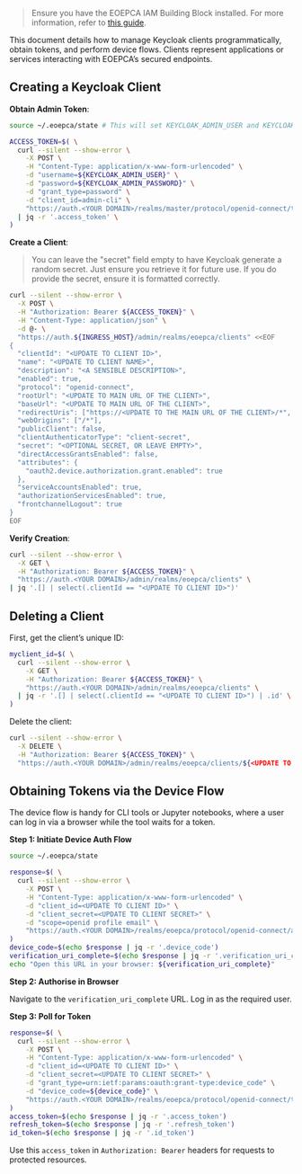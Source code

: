> Ensure you have the EOEPCA IAM Building Block installed. For more information, refer to [this guide](./main-iam.md).


This document details how to manage Keycloak clients programmatically, obtain tokens, and perform device flows. Clients represent applications or services interacting with EOEPCA’s secured endpoints.


## Creating a Keycloak Client

**Obtain Admin Token**:

```bash
source ~/.eoepca/state # This will set KEYCLOAK_ADMIN_USER and KEYCLOAK_ADMIN_PASSWORD into your environment

ACCESS_TOKEN=$( \
  curl --silent --show-error \
    -X POST \
    -H "Content-Type: application/x-www-form-urlencoded" \
    -d "username=${KEYCLOAK_ADMIN_USER}" \
    -d "password=${KEYCLOAK_ADMIN_PASSWORD}" \
    -d "grant_type=password" \
    -d "client_id=admin-cli" \
    "https://auth.<YOUR DOMAIN>/realms/master/protocol/openid-connect/token" \
  | jq -r '.access_token' \
)
```

**Create a Client**:

> You can leave the "secret" field empty to have Keycloak generate a random secret. Just ensure you retrieve it for future use. If you do provide the secret, ensure it is formatted correctly.

```bash
curl --silent --show-error \
  -X POST \
  -H "Authorization: Bearer ${ACCESS_TOKEN}" \
  -H "Content-Type: application/json" \
  -d @- \
  "https://auth.${INGRESS_HOST}/admin/realms/eoepca/clients" <<EOF
{
  "clientId": "<UPDATE TO CLIENT ID>",
  "name": "<UPDATE TO CLIENT NAME>",
  "description": "<A SENSIBLE DESCRIPTION>",
  "enabled": true,
  "protocol": "openid-connect",
  "rootUrl": "<UPDATE TO MAIN URL OF THE CLIENT>",
  "baseUrl": "<UPDATE TO MAIN URL OF THE CLIENT>",
  "redirectUris": ["https://<UPDATE TO THE MAIN URL OF THE CLIENT>/*", "/*"],
  "webOrigins": ["/*"],
  "publicClient": false,
  "clientAuthenticatorType": "client-secret",
  "secret": "<OPTIONAL SECRET, OR LEAVE EMPTY>",
  "directAccessGrantsEnabled": false,
  "attributes": {
    "oauth2.device.authorization.grant.enabled": true
  },
  "serviceAccountsEnabled": true,
  "authorizationServicesEnabled": true,
  "frontchannelLogout": true
}
EOF
```

**Verify Creation**:

```bash
curl --silent --show-error \
  -X GET \
  -H "Authorization: Bearer ${ACCESS_TOKEN}" \
  "https://auth.<YOUR DOMAIN>/admin/realms/eoepca/clients" \
| jq '.[] | select(.clientId == "<UPDATE TO CLIENT ID>")'
```

## Deleting a Client

First, get the client’s unique ID:

```bash
myclient_id=$( \
  curl --silent --show-error \
    -X GET \
    -H "Authorization: Bearer ${ACCESS_TOKEN}" \
    "https://auth.<YOUR DOMAIN>/admin/realms/eoepca/clients" \
  | jq -r '.[] | select(.clientId == "<UPDATE TO CLIENT ID>") | .id' \
)
```

Delete the client:

```bash
curl --silent --show-error \
  -X DELETE \
  -H "Authorization: Bearer ${ACCESS_TOKEN}" \
  "https://auth.<YOUR DOMAIN>/admin/realms/eoepca/clients/${<UPDATE TO CLIENT ID>}"
```

## Obtaining Tokens via the Device Flow

The device flow is handy for CLI tools or Jupyter notebooks, where a user can log in via a browser while the tool waits for a token.

**Step 1: Initiate Device Auth Flow**

```bash
source ~/.eoepca/state

response=$( \
  curl --silent --show-error \
    -X POST \
    -H "Content-Type: application/x-www-form-urlencoded" \
    -d "client_id=<UPDATE TO CLIENT ID>" \
    -d "client_secret=<UPDATE TO CLIENT SECRET>" \
    -d "scope=openid profile email" \
    "https://auth.<YOUR DOMAIN>/realms/eoepca/protocol/openid-connect/auth/device" \
)
device_code=$(echo $response | jq -r '.device_code')
verification_uri_complete=$(echo $response | jq -r '.verification_uri_complete')
echo "Open this URL in your browser: ${verification_uri_complete}"
```

**Step 2: Authorise in Browser**

Navigate to the `verification_uri_complete` URL. Log in as the required user.


**Step 3: Poll for Token**

```bash
response=$( \
  curl --silent --show-error \
    -X POST \
    -H "Content-Type: application/x-www-form-urlencoded" \
    -d "client_id=<UPDATE TO CLIENT ID>" \
    -d "client_secret=<UPDATE TO CLIENT SECRET>" \
    -d "grant_type=urn:ietf:params:oauth:grant-type:device_code" \
    -d "device_code=${device_code}" \
    "https://auth.<YOUR DOMAIN>/realms/eoepca/protocol/openid-connect/token" \
)
access_token=$(echo $response | jq -r '.access_token')
refresh_token=$(echo $response | jq -r '.refresh_token')
id_token=$(echo $response | jq -r '.id_token')
```

Use this `access_token` in `Authorization: Bearer` headers for requests to protected resources.
